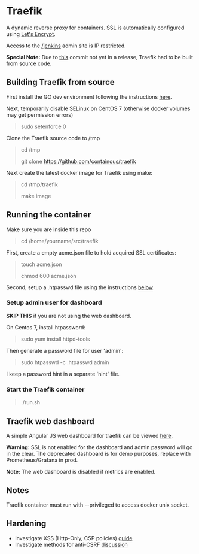 # Traefik

A dynamic reverse proxy for containers.
SSL is automatically configured using
[Let's Encrypt](https://letsencrypt.org/).

Access to the [/jenkins](https://darenyong.com/jenkins) admin site is
IP restricted.

__Special Note:__ Due to
[this](https://github.com/containous/traefik/commit/328be161d6e8cd04c1066d5884e4bf35f396b40f)
commit not yet in a release, Traefik had to be built from source code.

## Building Traefik from source

First install the GO dev environment following the instructions
[here](https://www.digitalocean.com/community/tutorials/how-to-install-go-1-7-on-centos-7).

Next, temporarily disable SELinux on CentOS 7
(otherwise docker volumes may get permission errors)

> sudo setenforce 0

Clone the Traefik source code to /tmp

> cd /tmp
>
> git clone https://github.com/containous/traefik

Next create the latest docker image for Traefik using make:

> cd /tmp/traefik
>
> make image

## Running the container

Make sure you are inside this repo

> cd /home/yourname/src/traefik

First, create a empty acme.json file to hold acquired SSL certificates:

> touch acme.json
>
> chmod 600 acme.json

Second, setup a .htpasswd file using the instructions [below](#adminuser)

### <a name="adminuser"></a>Setup admin user for dashboard

__SKIP THIS__ if you are not using the web dashboard.

On Centos 7, install htpassword:

> sudo yum install httpd-tools

Then generate a password file for user 'admin':

> sudo htpasswd -c .htpasswd admin

I keep a password hint in a separate 'hint' file.

### Start the Traefik container

> ./run.sh

## Traefik web dashboard

A simple Angular JS web dashboard for traefik can be viewed [here](http://darenyong.com:44444).

__Warning:__ SSL is not enabled for the dashboard and admin password will go
in the clear. The deprecated dashboard is for demo purposes,
replace with Prometheus/Grafana in prod.

__Note:__ The web dashboard is disabled if metrics are enabled.

## Notes

Traefik container must run with --privileged to access docker unix socket.

## Hardening

* Investigate XSS (Http-Only, CSP policies) [guide](https://excess-xss.com/)
* Investigate methods for anti-CSRF [discussion](https://security.stackexchange.com/questions/177300/what-happens-if-my-anti-csrf-token-is-compromised-by-an-xss-attack?rq=1)